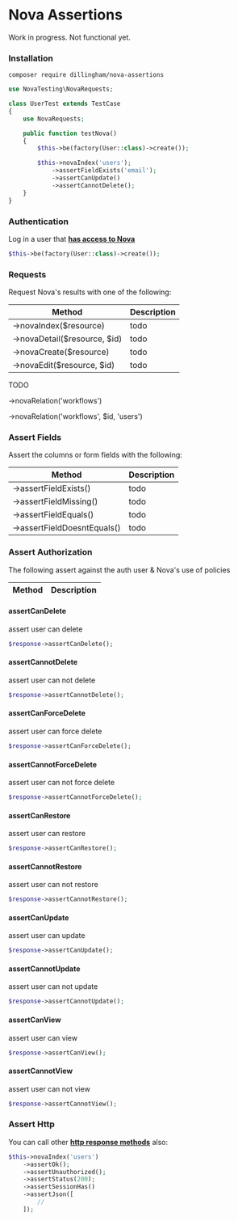 # Nova Assertions

Work in progress. Not functional yet.

### Installation

```
composer require dillingham/nova-assertions
```
```php
use NovaTesting\NovaRequests;

class UserTest extends TestCase
{
    use NovaRequests;

    public function testNova()
    {
        $this->be(factory(User::class)->create());

        $this->novaIndex('users');
            ->assertFieldExists('email');
            ->assertCanUpdate()
            ->assertCannotDelete();
    }
}
```

### Authentication
Log in a user that **[has access to Nova](https://nova.laravel.com/docs/2.0/installation.html#authorizing-nova)**
```php
$this->be(factory(User::class)->create());
```

### Requests

Request Nova's results with one of the following:

| Method | Description |
| - | - |
| ->novaIndex($resource) | todo |
| ->novaDetail($resource, $id) | todo |
| ->novaCreate($resource) | todo |
| ->novaEdit($resource, $id) | todo |

TODO

->novaRelation('workflows')

->novaRelation('workflows', $id, 'users')

### Assert Fields

Assert the columns or form fields with the following:

| Method | Description |
| - | - |
| ->assertFieldExists() | todo |
| ->assertFieldMissing() | todo |
| ->assertFieldEquals() | todo |
| ->assertFieldDoesntEquals() | todo |

### Assert Authorization

The following assert against the auth user & Nova's use of policies

| Method | Description |
| - | - |
#### assertCanDelete
assert user can delete
```php
$response->assertCanDelete();
```
#### assertCannotDelete
assert user can not delete
```php
$response->assertCannotDelete();
```
#### assertCanForceDelete
assert user can force delete
```php
$response->assertCanForceDelete();
```
#### assertCannotForceDelete
assert user can not force delete
```php
$response->assertCannotForceDelete();
```
#### assertCanRestore
assert user can restore
```php
$response->assertCanRestore();
```
#### assertCannotRestore
assert user can not restore
```php
$response->assertCannotRestore();
```
#### assertCanUpdate
assert user can update
```php
$response->assertCanUpdate();
```
#### assertCannotUpdate
assert user can not update
```php
$response->assertCannotUpdate();
```
#### assertCanView
assert user can view
```php
$response->assertCanView();
```
#### assertCannotView
assert user can not view
```php
$response->assertCannotView();
```


### Assert Http
You can call other **[http response methods](https://laravel.com/docs/5.8/http-tests#available-assertions)** also:

```php
$this->novaIndex('users')
    ->assertOk();
    ->assertUnauthorized();
    ->assertStatus(200);
    ->assertSessionHas()
    ->assertJson([
        //
    ]);
```